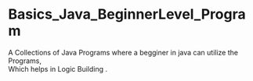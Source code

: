 # Basics_Java_BeginnerLevel_Program
A Collections of Java Programs where a begginer in java can utilize the Programs, <br>
Which helps in Logic Building .
